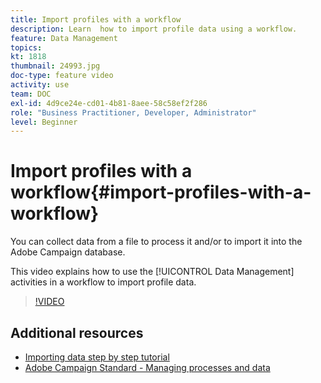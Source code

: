```yaml
---
title: Import profiles with a workflow
description: Learn  how to import profile data using a workflow.
feature: Data Management
topics: 
kt: 1818
thumbnail: 24993.jpg
doc-type: feature video
activity: use
team: DOC
exl-id: 4d9ce24e-cd01-4b81-8aee-58c58ef2f286
role: "Business Practitioner, Developer, Administrator"
level: Beginner
---
```

# Import profiles with a workflow{#import-profiles-with-a-workflow}

You can collect data from a file to process it and/or to import it into the Adobe Campaign database.

This video explains how to use the [!UICONTROL Data Management] activities in a workflow to import profile data.

>[!VIDEO](https://video.tv.adobe.com/v/24993?quality=12)

## Additional resources

* [Importing data step by step tutorial](https://docs.adobe.com/content/help/en/campaign-standard/using/managing-processes-and-data/workflow-general-operation/importing-data.html#example--import-workflow-template)
* [Adobe Campaign Standard - Managing processes and data](https://docs.adobe.com/content/help/en/campaign-standard/using/managing-processes-and-data/about-workflows-and-data-management/discovering-workflows.html)
